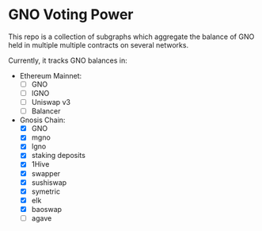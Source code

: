 # GNO Voting Power
This repo is a collection of subgraphs which aggregate the balance of GNO held in multiple multiple contracts on several networks.

Currently, it tracks GNO balances in:
* Ethereum Mainnet:
  - [ ] GNO
  - [ ] lGNO
  - [ ] Uniswap v3
  - [ ] Balancer
* Gnosis Chain:
  - [x] GNO
  - [x] mgno
  - [x] lgno
  - [x] staking deposits
  - [x] 1Hive
  - [x] swapper
  - [x] sushiswap
  - [x] symetric
  - [x] elk
  - [x] baoswap
  - [ ] agave